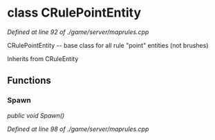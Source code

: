# class CRulePointEntity

*Defined at line 92 of ./game/server/maprules.cpp*

 CRulePointEntity -- base class for all rule "point" entities (not brushes)



Inherits from CRuleEntity



## Functions

### Spawn

*public void Spawn()*

*Defined at line 98 of ./game/server/maprules.cpp*



